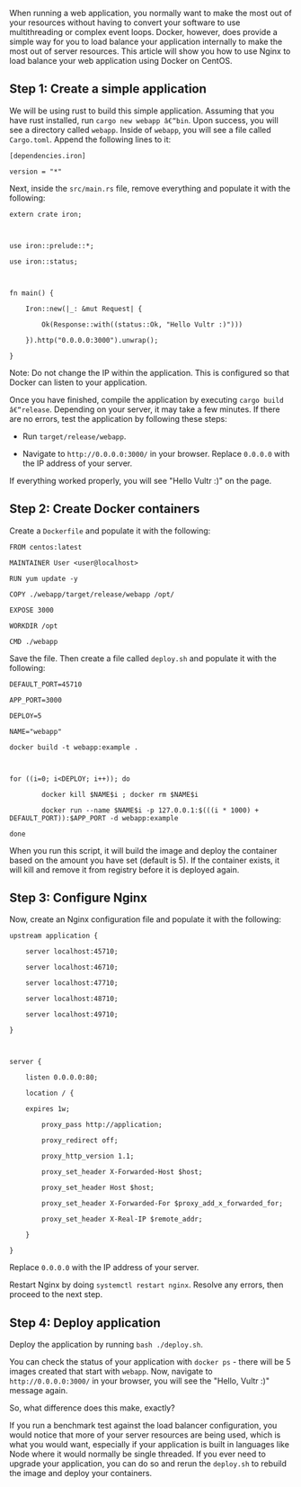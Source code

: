 When running a web application, you normally want to make the most out of your resources without having to convert your software to use multithreading or complex event loops. Docker, however, does provide a simple way for you to load balance your application internally to make the most out of server resources. This article will show you how to use Nginx to load balance your web application using Docker on CentOS.

## Step 1: Create a simple application

We will be using rust to build this simple application. Assuming that you have rust installed, run `cargo new webapp â€“bin`. Upon success, you will see a directory called `webapp`. Inside of `webapp`, you will see a file called `Cargo.toml`. Append the following lines to it:

```
[dependencies.iron]

version = "*"
```

Next, inside the `src/main.rs` file, remove everything and populate it with the following:

```
extern crate iron;



use iron::prelude::*;

use iron::status;



fn main() {

    Iron::new(|_: &mut Request| {

        Ok(Response::with((status::Ok, "Hello Vultr :)")))

    }).http("0.0.0.0:3000").unwrap();

}
```

Note: Do not change the IP within the application. This is configured so that Docker can listen to your application.

Once you have finished, compile the application by executing `cargo build â€“release`. Depending on your server, it may take a few minutes. If there are no errors, test the application by following these steps:

-   Run `target/release/webapp`.
    
-   Navigate to `http://0.0.0.0:3000/` in your browser. Replace `0.0.0.0` with the IP address of your server.
    

If everything worked properly, you will see "Hello Vultr :)" on the page.

## Step 2: Create Docker containers

Create a `Dockerfile` and populate it with the following:

```
FROM centos:latest

MAINTAINER User <user@localhost>

RUN yum update -y

COPY ./webapp/target/release/webapp /opt/

EXPOSE 3000

WORKDIR /opt

CMD ./webapp
```

Save the file. Then create a file called `deploy.sh` and populate it with the following:

```
DEFAULT_PORT=45710

APP_PORT=3000

DEPLOY=5

NAME="webapp"

docker build -t webapp:example . 



for ((i=0; i<DEPLOY; i++)); do

        docker kill $NAME$i ; docker rm $NAME$i

        docker run --name $NAME$i -p 127.0.0.1:$(((i * 1000) + DEFAULT_PORT)):$APP_PORT -d webapp:example

done
```

When you run this script, it will build the image and deploy the container based on the amount you have set (default is 5). If the container exists, it will kill and remove it from registry before it is deployed again.

## Step 3: Configure Nginx

Now, create an Nginx configuration file and populate it with the following:

```
upstream application {

    server localhost:45710;

    server localhost:46710;

    server localhost:47710;

    server localhost:48710;

    server localhost:49710;

}



server {

    listen 0.0.0.0:80;    

    location / {

    expires 1w;

        proxy_pass http://application;

        proxy_redirect off;

        proxy_http_version 1.1;

        proxy_set_header X-Forwarded-Host $host;

        proxy_set_header Host $host;

        proxy_set_header X-Forwarded-For $proxy_add_x_forwarded_for;

        proxy_set_header X-Real-IP $remote_addr;

    }

}
```

Replace `0.0.0.0` with the IP address of your server.

Restart Nginx by doing `systemctl restart nginx`. Resolve any errors, then proceed to the next step.

## Step 4: Deploy application

Deploy the application by running `bash ./deploy.sh`.

You can check the status of your application with `docker ps` - there will be 5 images created that start with `webapp`. Now, navigate to `http://0.0.0.0:3000/` in your browser, you will see the "Hello, Vultr :)" message again.

So, what difference does this make, exactly?

If you run a benchmark test against the load balancer configuration, you would notice that more of your server resources are being used, which is what you would want, especially if your application is built in languages like Node where it would normally be single threaded. If you ever need to upgrade your application, you can do so and rerun the `deploy.sh` to rebuild the image and deploy your containers.